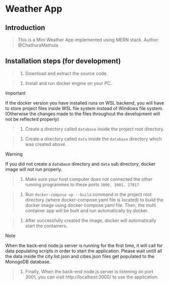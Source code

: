 # Weather App

## Introduction
> This is a Mini Weather App implemented using MERN stack.
> Author: @ChathuraMathula

## Installation steps (for development)
> 1. Download and extract the source code.

> 1. Install and run docker engine on your PC.

> [!IMPORTANT] 
> If the docker version you have installed runs on WSL backend, you will have to store project files inside WSL file system instead of Windows file system. (Otherwise the changes made to the files throughout the development will not be reflected properly)

> 1. Create a directory called `database` inside the project root directory.

> 1. Create a directory called `data` inside the `database` directory which was created above.

> [!WARNING]
> If you did not create a `database` directory and `data` sub directory, docker image will not run properly.

> 1. Make sure your host computer does not connected the other running programmes to these ports `3000, 3001, 27017`

> 1. Run `docker-compose up --build` command in the project root directory (where docker-compose.yaml file is located) to build the docker image using docker-compose.yaml file. Then, the multi container app will be built and run automatically by docker. 

> 1. After successfully created the image, docker will automatically start the containers.

>[!NOTE]
>When the back-end node.js server is running for the first time, it will call for data populating scripts in order to start the application. Please wait untill all the data inside the city.list.json and cities.json files get populated to the MonogoDB database. 

> 1. Finally, When the back-end node.js server is listening on port 3001, you can visit http://localhost:3000/ to use the application.